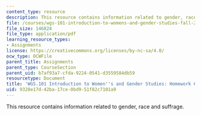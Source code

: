 ```yaml
---
content_type: resource
description: This resource contains information related to gender, race and suffrage.
file: /courses/wgs-101-introduction-to-womens-and-gender-studies-fall-2014/9328e17d42ba17ce0bd951f82c7101a9_MITWGS_101F14_Hwork6.pdf
file_size: 146824
file_type: application/pdf
learning_resource_types:
- Assignments
license: https://creativecommons.org/licenses/by-nc-sa/4.0/
ocw_type: OCWFile
parent_title: Assignments
parent_type: CourseSection
parent_uid: b7af93a7-cfda-9224-0541-d3559584db59
resourcetype: Document
title: 'WGS.101 Introduction to Women''s and Gender Studies: Homework 6 Yellow'
uid: 9328e17d-42ba-17ce-0bd9-51f82c7101a9
---
```

This resource contains information related to gender, race and suffrage.